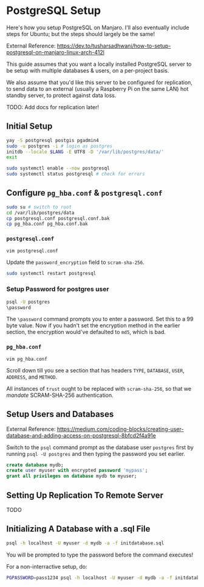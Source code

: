 # PostgreSQL Setup

Here's how you setup PostgreSQL on Manjaro. I'll also eventually include steps
for Ubuntu; but the steps should largely be the same!

External Reference:
https://dev.to/tusharsadhwani/how-to-setup-postgresql-on-manjaro-linux-arch-412l

This guide assumes that you want a locally installed PostgreSQL server to be
setup with multiple databases & users, on a per-project basis.

We also assume that you'd like this server to be configured for replication, to
send data to an external (usually a Raspberry Pi on the same LAN) hot standby
server, to protect against data loss.

TODO: Add docs for replication later!

## Initial Setup

```bash
yay -S postgresql postgis pgadmin4
sudo -u postgres -i # login as postgres
initdb --locale $LANG -E UTF8 -D '/var/lib/postgres/data/'
exit

sudo systemctl enable --now postgresql
sudo systemctl status postgresql # check for errors
```

## Configure `pg_hba.conf` & `postgresql.conf`

```bash
sudo su # switch to root
cd /var/lib/postgres/data
cp postgresql.conf postgresql.conf.bak
cp pg_hba.conf pg_hba.conf.bak
```

### `postgresql.conf`

```bash
vim postgresql.conf
```

Update the `password_encryption` field to `scram-sha-256`.

```bash
sudo systemctl restart postgresql
```

### Setup Password for postgres user

```bash
psql -U postgres
\password
```

The `\password` command prompts you to enter a password. Set this to a 99 byte
value. Now if you hadn't set the encryption method in the earlier section, the
encryption would've defaulted to `md5`, which is bad.

### `pg_hba.conf`

```
vim pg_hba.conf
```

Scroll down till you see a section that has headers `TYPE`, `DATABASE`, `USER`,
`ADDRESS`, and `METHOD`.

All instances of `trust` ought to be replaced with `scram-sha-256`, so that we
_mandate_ SCRAM-SHA-256 authentication.

## Setup Users and Databases

External Reference: https://medium.com/coding-blocks/creating-user-database-and-adding-access-on-postgresql-8bfcd2f4a91e

Switch to the `psql` command prompt as the database user `postgres` first by
running `psql -U postgres` and then typing the password you set earlier.

```sql
create database mydb;
create user myuser with encrypted password 'mypass';
grant all privileges on database mydb to myuser;
```
## Setting Up Replication To Remote Server

TODO

## Initializing A Database with a .sql File

```bash
psql -h localhost -U myuser -d mydb -a -f initdatabase.sql
```

You will be prompted to type the password before the command executes!

For a non-interractive setup, do:

```bash
PGPASSWORD=pass1234 psql -h localhost -U myuser -d mydb -a -f initdatabase.sql
```

